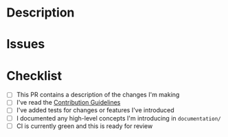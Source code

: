 <!--
    Thank you for your contribution. Please use this template to help guide
    you towards preparing a PR that fullfills our merge requirements.
-->
# Description

<!-- Describe the changes your PR introduces here. -->

# Issues

<!--
    Link related issues here, it's ok if this is empty but we do recommend that
    you create issues before working on PRs, issues on internal trackers are
    fine and need not be linked here.
-->

# Checklist

<!--
    Take care of the default items before marking your PR as ready for review,
    be prepared to add more items.
-->

* [ ] This PR contains a description of the changes I'm making
* [ ] I've read the [Contribution Guidelines](https://github.com/SchweizerischeBundesbahnen/netzgrafik-editor-frontend/blob/main/CONTRIBUTING.md)
* [ ] I've added tests for changes or features I've introduced
* [ ] I documented any high-level concepts I'm introducing in `documentation/`
* [ ] CI is currently green and this is ready for review

<!--
    Please open PRs as Draft while you make CI green and/or finalise
    documentation.
-->
